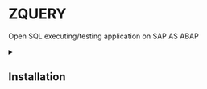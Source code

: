 # ZQUERY
Open SQL executing/testing application on SAP AS ABAP

<details><summary><h2>Installation</h2></summary>
 Upload files and screens to your system and add GUI status manually by following below provided instructions( SAP doesnt directly allow download/upload interface for GUI-statuses,you will abapgit or SAPLINK to download and upload them ).
## Adding GUI-statuses
Right click on program name and choose create -> Gui Status
![image](https://user-images.githubusercontent.com/43263062/173181509-a89a329a-91c3-472f-b6c8-1e03d5a8970c.png)
<details><summary><h3>Adding STATUS (Example)</h3></summary>
Create status
![image](https://user-images.githubusercontent.com/43263062/173181999-c036f6f3-d361-475e-bb1a-0a7428fb585d.png)

You will be presented with the status screen,
![image](https://user-images.githubusercontent.com/43263062/173181668-92a03c06-f48c-4f33-a95c-ef6e37663992.png)

add item to application toolbar,
Add Fuction code to first Input: NEW
![image](https://user-images.githubusercontent.com/43263062/173182403-c89afe22-3e41-4439-987a-1f1caa64978f.png)
select OK.
![image](https://user-images.githubusercontent.com/43263062/173181728-ad9d9119-d52e-44e7-af1e-c5a6121ef233.png)
Double click and select F5 or any function key of your choice and select OK.
![image](https://user-images.githubusercontent.com/43263062/173181737-e0648bca-c709-4b47-a4f7-db430090e31e.png)

fill relavant Info and save.
![image](https://user-images.githubusercontent.com/43263062/173181811-7a980291-cd9e-4d5f-bc55-8c7fa3105c97.png)
</details>
 
Below table contains list of Statuses/Items to be added:
 <table>
  <thead>
   <tr><th>Status Name</th><th>Short Text</th><th>Status Type</tr>
  </thead>
  <tbody>
   <tr><th>PF_9000</th><th>Main Status</th><th>Normal Screen</tr>
   <tr><th>PF_9100</th><th>Query Wizard</th><th>Dialog Box</tr>   
   <tr><th>PF_9200</th><th>Setting</th><th>Dialog Box</tr>  
   <tr><th>STATUS9300</th><th>Save Option</th><th>Dialog Box</tr>    
  </tbody>
 </table>
<details><summary><h3>PF_9000</h3></summary>
Application toolbar items
   <table>
  <thead>
   <tr><th>Function Code</th><th>Type</th><th>Function Text</th><th>Icon Name</th><th>Icon Text</th><th>Info.Text</th><th>Field Name</th></tr>
  </thead>
  <tbody>
   <tr><th>NEW</th><th>Static Text</th><th>NEW</th><th>ICON_ADD_ROW</th><th></th><th>New Tab</th><th></th></tr>  
   <tr><th>DEL_TAB</th><th>Static Text</th><th>DEL TAB</th><th>ICON_REMOVE_ROW</th><th></th><th>Delete Tab</th><th></th></tr>
   <tr><th>separator Line</th></tr>
   <tr><th>QWIZ</th><th>Static Text</th><th>Query Wizard</th><th>ICON_WIZARD</th><th></th><th>Query Wizard</th><th></th></tr>
   <tr><th>separator Line</th></tr>
   <tr><th>CHECK</th><th>Static Text</th><th>Execute</th><th>ICON_CHECK</th><th>Check</th><th></th><th></th></tr>
   <tr><th>EXECUTE</th><th>Static Text</th><th>Execute</th><th>ICON_EXECUTE_OBJECT</th><th>Execute</th><th></th><th></th></tr>   
   <tr><th>EXEC2PC</th><th>Static Text</th><th>Execute to PC</th><th>ICON_WRITE_FILE</th><th>Execute to Local File</th><th></th><th></th></tr>
   <tr><th>EXEC2BG</th><th>Static Text</th><th>Execute as Job</th><th>ICON_SYM_SPOOL_SERVER</th><th>Execute as a Background Job</th><th></th><th></th></tr>
   <tr><th>separator Line</th></tr>   
   <tr><th>SETTING</th><th>Static Text</th><th>Settings</th><th>ICON_SETTINGS</th><th>Settings</th><th></th><th></th></tr>
   <tr><th>EXP</th><th>Static Text</th><th>COL/EXP</th><th>ICON_VIEW_EXPAND_HORIZONTAL</th><th></th><th></th><th></th></tr>  
   <tr><th>separator Line</th></tr>   
   <tr><th>MAX_ROW</th><th> </th><th> </th><th> L</th><th></th><th></th><th>W-MAX_ROW</th></tr>     
  </tbody>
 </table> 

Create Separator line by right clicking on item
![image](https://user-images.githubusercontent.com/43263062/173182795-597a78f9-4598-4f1e-841b-3a4206db5590.png)
Add Function keys as shown in image
![image](https://user-images.githubusercontent.com/43263062/173182818-d6c33953-017f-4b9b-a82c-c861bb5b0419.png)
</details>
 <details><summary><h3>PF_9100</h3></summary>
   <table>
  <thead>
   <tr><th>Function Code</th><th>Type</th><th>Function Text</th><th>Icon Name</th><th>Icon Text</th><th>Info.Text</th><th>Field Name</th></tr>
  </thead>
  <tbody>
   <tr><th>OK_QWIZ</th><th>Static Text</th><th>Close</th><th>ICON_OKAY</th><th></th><th></th><th></th></tr>  
   <tr><th>CLOSE_QWIZ</th><th>Static Text</th><th>Cancel</th><th>ICON_CANCEL</th><th></th><th></th><th></th></tr>     
  </tbody>
 </table>
  </details>
<details><summary><h3>PF_9200</h3></summary>
 <table>
  <thead>
   <tr><th>Function Code</th><th>Type</th><th>Function Text</th><th>Icon Name</th><th>Icon Text</th><th>Info.Text</th><th>Field Name</th></tr>
  </thead>
  <tbody>
   <tr><th>OK_SET</th><th>Static Text</th><th>Close</th><th>ICON_OKAY</th><th></th><th></th><th></th></tr>  
  </tbody>
 </table>
</details>
</details>

 
